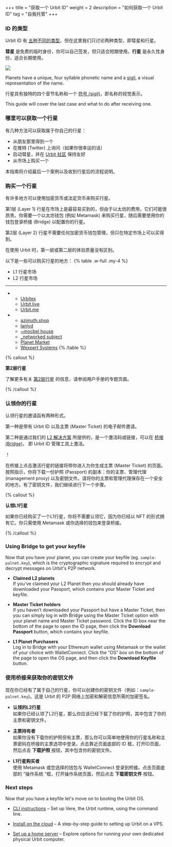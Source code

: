 <!-- +++ 
title = "Get an Urbit ID"
weight = 2
description = "How to acquire an Urbit ID"
tag = "selfhost"
+++ -->

+++
title = "获取一个 Urbit ID"
weight = 2
description = "如何获取一个 Urbit ID"
tag = "自我托管"
+++


<!-- ### Types of ID 

There are [five different
types](https://operators.urbit.org/guides/which-id-should-i-buy) of Urbit ID, but here we'll just be  discussing two types called comets and planets.

**Comets** are free, temporary identities that you can issue yourself and are best-suited for
short-term usage. **Planets** are permanent identities that are suitable for long-term use.

![](https://storage.googleapis.com/media.urbit.org/site/getting-started/comet-planet.png)

Planets have a unique, four syllable phonetic name and a [sigil](https://urbit.org/blog/creating-sigils), a visual representation of the name. -->

### ID 的类型

Urbit ID 有 [五种不同的类型](https://operators.urbit.org/guides/which-id-should-i-buy)，但在这里我们只讨论两种类型，即彗星和行星。

**彗星** 是免费的临时身份，你可以自己签发，但只适合短期使用。**行星** 是永久性身份，适合长期使用。

![](https://storage.googleapis.com/media.urbit.org/site/getting-started/comet-planet.png)

Planets have a unique, four syllable phonetic name and a [sigil](https://urbit.org/blog/creating-sigils), a visual representation of the name.


行星具有独特的四个音节名称和一个 [符号 (sigil)](https://urbit.org/blog/creating-sigils)，即名称的视觉表示。


<!-- ### Where to get a planet 

There are a few ways to get your own planet:

- Receiving one from a friend
- Asking on Twitter (if you're lucky)
- Booting a comet and being friendly in [Urbit Community](https://urbit.org/groups/~bitbet-bolbel/urbit-community)
- Purchasing one from a marketplace -->

This guide will cover the last case and what to do after receiving one.

### 哪里可以获取一个行星

有几种方法可以获取属于你自己的行星：

- 从朋友那里得到一个
- 在推特 (Twitter) 上询问（如果你很幸运的话）
- 启动彗星，并在 [Urbit 社区](https://urbit.org/groups/~bitbet-bolbel/urbit-community) 保持友好
- 从市场上购买一个

本指南将介绍最后一个案例以及收到行星后的流程说明。

<!-- ### Buying a planet 

There are many places to buy a planet using either crypto or fiat currency.

Layer 1 planets are the most available through marketplaces, however they can be expensive due to Ethereum gas fees. You will need an Ethereum wallet such as Metamask to purchase planets, and will later need to sign in to Bridge with your wallet to configure your planet.

Layer 2 planets do not require any crypto wallet management, but are only available on specific marketplaces.

There is no difference between Layer 1 or Layer 2 in the quality of experience
when using Urbit. -->

### 购买一个行星

有许多地方可以使用加密货币或法定货币来购买行星。

第1层 (Layer 1) 行星在市场上是最容易买到的，但由于以太坊的费用，它们可能很昂贵。你需要一个以太坊钱包 (例如 Metamask) 来购买行星，随后需要使用你的钱包登录桥接 (Bridge) 以配置你的行星。

第2层 (Layer 2) 行星不需要任何加密货币钱包管理，但只在特定市场上可以买得到。

在使用 Urbit 时，第一层或第二层的体验质量没有区别。

<!-- Here are a few of the places where you can buy planets: 
{% table .w-full .my-4 %}
* L1 Planet Markets
* L2 Planet Markets
---
*
    - [Urbitex](https://urbitex.io)
    - [Urbit.live](https://urbit.live)
    - [Urbit.me](https://urbit.me)
* 
    - [azimuth.shop](https://azimuth.shop)
    - [lanlyd](https://lanlyd.net/)
    - [~mocbel house](https://mocbel.house)
    - [\_networked subject](https://subject.network)
    - [Planet Market](https://planet.market)
    - [Wexpert Systems](https://wexpert.systems)
{% /table %}

{% callout %} -->

以下是一些可以购买行星的地方：
{% table .w-full .my-4 %} 
* L1 行星市场
* L2 行星市场
---
*
    - [Urbitex](https://urbitex.io)
    - [Urbit.live](https://urbit.live)
    - [Urbit.me](https://urbit.me)
* 
    - [azimuth.shop](https://azimuth.shop)
    - [lanlyd](https://lanlyd.net/)
    - [~mocbel house](https://mocbel.house)
    - [\_networked subject](https://subject.network)
    - [Planet Market](https://planet.market)
    - [Wexpert Systems](https://wexpert.systems)
{% /table %}

{% callout %}


<!-- **Layer 2 for planets** 

Learn more about [layer 2 for planets](https://operators.urbit.org/manual/id/layer-2-for-planets) in the User's Manual page on the topic.

{% /callout %} -->


**第2层行星**

了解更多有关 [第2层行星](https://operators.urbit.org/manual/id/layer-2-for-planets) 的信息，请参阅用户手册的专题页面。

{% /callout %}


<!-- ### Claiming your planet 

An invitation to claim your planet comes in one of two forms.

The first is an email invitation with an Urbit ID and a Master Ticket.

The second, made available through our [L2 solution](https://operators.urbit.org/manual/id/layer-2-for-planets), is an activation code or a link to activate on [Bridge](https://bridge.urbit.org), the Urbit ID management tool.

![](https://media.urbit.org/site/getting-started/Server-setup-1.jpg)

Clicking a link to activate a planet on Bridge will take you to page which will generate a Master Ticket for you. Follow the instructions which will prompt you to download a copy of your Passport: your Master Ticket, management proxy, and keyfile. Store your Master Ticket and management proxy somewhere safe, hold on to the keyfile, and proceed to the next step. 

{% callout %} -->


### 认领你的行星

认领行星的邀请函有两种形式。

第一种是带有 Urbit ID 以及主票 (Master Ticket) 的电子邮件邀请。

第二种是通过我们的 [L2 解决方案](https://operators.urbit.org/manual/id/layer-2-for-planets) 所提供的，是一个激活码或链接，可以在 [桥接 (Bridge)](https://bridge.urbit.org)， 即 Urbit ID 管理工具上激活。

！[](https://media.urbit.org/site/getting-started/Server-setup-1.jpg)

在桥接上点击激活行星的链接将带你进入为你生成主票 (Master Ticket) 的页面。按照指示，你将下载一份护照 (Passport) 的副本：你的主票、管理代理 (management proxy) 以及密钥文件。请将你的主票和管理代理保存在一个安全的地方。有了密钥文件，我们继续进行下一个步骤。

{% callout %}

<!-- **Claiming L1 planets** 

If you’ve purchased an L1 planet, you won’t need to claim it because you already own it as an NFT. Simply log into Bridge using Metamask or your wallet of choice.

{% /callout %}-->

**认领L1行星**

如果你已经购买了一个L1行星，你将不需要认领它，因为你已经以 NFT 的形式拥有它。你只需使用 Metamask 或你选择的钱包来登录桥接。

{% /callout %}


### Using Bridge to get your keyfile

Now that you have your planet, you can create your keyfile (eg. `sample-palnet.key`), which is the cryptographic signature required to encrypt and decrypt messages on Urbit's P2P network.

- **Claimed L2 planets**  
  If you’ve claimed your L2 Planet then you should already have downloaded your Passport, which contains your Master Ticket and keyfile.

- **Master Ticket holders**  
  If you haven’t downloaded your Passport but have a Master Ticket, then you can simply log in with Bridge using the Master Ticket option with your planet name and Master Ticket password. Click the ID box near the bottom of the page to open the ID page, then click the **Download Passport** button, which contains your keyfile.

- **L1 Planet Purchasers**  
  Log in to Bridge with your Ethereum wallet using Metamask or the wallet of your choice with WalletConnect. Click the “OS” box on the bottom of the page to open the OS page, and then click the **Download Keyfile** button.
  
### 使用桥接来获取你的密钥文件

现在你已经有了属于自己的行星，你可以创建你的密钥文件（例如：`sample-palnet.key`)。这是 Urbit 的 P2P 网络上加密和解密信息所需的加密签名。

- **认领的L2行星**  
  如果你已经认领了L2行星，那么你应该已经下载了你的护照，其中包含了你的主票和密钥文件。

- **主票持有者**  
  如果你没有下载你的护照但有主票，那么你可以简单地使用你的行星名称和主票密码在桥接的主票选项中登录。点击靠近页面底部的 ID 框，打开ID页面，然后点击 **下载护照** 按钮，其中包含你的密钥文件。

- **L1行星购买者**  
  使用 Metamask 或您选择的钱包与 WalletConnect 登录到桥接。点击页面底部的 "操作系统 "框，打开操作系统页面，然后点击 **下载密钥文件** 按钮。

### Next steps

Now that you have a keyfile let's move on to booting the Urbit OS.

- [CLI instructions](/getting-started/cli) – Set up Vere, the Urbit runtime, using the command line.

- [Install on the cloud](/getting-started/cloud-hosting) – A step-by-step guide to setting up Urbit on a VPS.

- [Set up a home server](/getting-started/home-servers) – Explore options for running your own dedicated physical Urbit computer.
